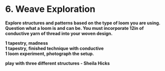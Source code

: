 # 6. Weave Exploration

**Explore structures and patterns based on the type of loom you are using. Question what a loom is and can be. You must incorporate 12in of conductive yarn of thread into your woven design.** 

**1 tapestry, madness  
1 tapestry, finished technique with conductive   
1 loom experiment, photograph the setup.** 

**play with three different structures - Sheila Hicks**

  


